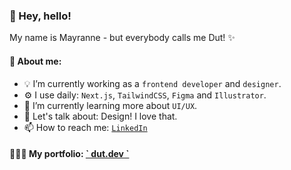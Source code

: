 <h3>👋 Hey, hello!</h3>
My name is Mayranne - but everybody calls me Dut! ✨  



<h4>💖 About me:</h4>

- 💡 I’m currently working as a `frontend developer` and `designer`.
- ⚙️ I use daily: `Next.js`, `TailwindCSS`, `Figma` and `Illustrator`.  
- 🌱 I’m currently learning more about `UI/UX`.
- 💬 Let's talk about: Design! I love that.
- 📫 How to reach me: <a href="https://www.linkedin.com/in/mayranne/">` LinkedIn `</a>

<h4>👩🏻‍💻 My portfolio: <a href="https://www.dut.dev/">` dut.dev `</a></h4>


<!--
Here are some ideas to get you started:
- ⚙️ I use daily: .html, .css, .psd 
- 🔭 I’m currently working on ...
- 🌱 I’m currently learning ...
- 👯 I’m looking to collaborate on ...
- 🤔 I’m looking for help with ...
- 💬 Ask me about ...
- 📫 How to reach me: ...
- 😄 Pronouns: ...
- ⚡ Fun fact: ...
-->
